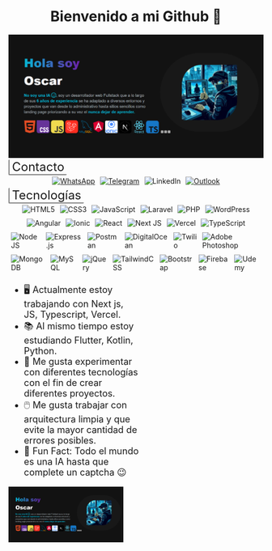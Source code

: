 # <center>Bienvenido a mi Github 👋</center>
![Banner de Oscar Díaz](Banner_edit.png)
<span style="text-align:center;font-size:24px;border-bottom:2px solid grey;border-left:2px solid grey;padding-left:5px;padding-right:5px;border-radius:2px;">Contacto</span>
<span style="display:flex;align-items:center;justify-content:center;">
<span style="width:auto;margin:5px;">
[![WhatsApp](https://img.shields.io/badge/WhatsApp-25D366?style=for-the-badge&logo=whatsapp&logoColor=white)](https://wa.me/5564420043)
</span>
<span style="width:auto;margin:5px;">
[![Telegram](https://img.shields.io/badge/Telegram-2CA5E0?style=for-the-badge&logo=telegram&logoColor=white)](https://t.me/Oscar_d_dev)
</span>
<span style="width:auto;margin:5px;">
![LinkedIn](https://img.shields.io/badge/linkedin-%230077B5.svg?style=for-the-badge&logo=linkedin&logoColor=white)
</span>
<span style="width:auto;margin:5px;">
[![Outlook](https://img.shields.io/badge/Microsoft_Outlook-0078D4?style=for-the-badge&logo=microsoft-outlook&logoColor=white)](oscar_dr_25117@hotmail.com)
</span>
</span>
<span style="text-align:center;font-size:24px;border-bottom:2px solid grey;border-left:2px solid grey;padding-left:5px;padding-right:5px;border-radius:2px;">Tecnologías</span>
<span style="display:flex;align-items:center;justify-content:center;">
<span style="width:auto;margin:5px;">
![HTML5](https://img.shields.io/badge/html5-%23E34F26.svg?style=for-the-badge&logo=html5&logoColor=white)
</span>
<span style="width:auto;margin:5px;">
![CSS3](https://img.shields.io/badge/css3-%231572B6.svg?style=for-the-badge&logo=css3&logoColor=white)
</span>
<span style="width:auto;margin:5px;">
![JavaScript](https://img.shields.io/badge/javascript-%23323330.svg?style=for-the-badge&logo=javascript&logoColor=%23F7DF1E)
</span>
<span style="width:auto;margin:5px;">
![Laravel](https://img.shields.io/badge/laravel-%23FF2D20.svg?style=for-the-badge&logo=laravel&logoColor=white)
</span>
<span style="width:auto;margin:5px;">
![PHP](https://img.shields.io/badge/php-%23777BB4.svg?style=for-the-badge&logo=php&logoColor=white)
</span>
<span style="width:auto;margin:5px;">
![WordPress](https://img.shields.io/badge/WordPress-%23117AC9.svg?style=for-the-badge&logo=WordPress&logoColor=white)
</span>
</span>
<span style="display:flex;align-items:center;justify-content:center;">
<span style="width:auto;margin:5px;">
![Angular](https://img.shields.io/badge/angular-%23DD0031.svg?style=for-the-badge&logo=angular&logoColor=white)
</span>
<span style="width:auto;margin:5px;">
![Ionic](https://img.shields.io/badge/Ionic-%233880FF.svg?style=for-the-badge&logo=Ionic&logoColor=white)
</span>
<span style="width:auto;margin:5px;">
![React](https://img.shields.io/badge/react-%2320232a.svg?style=for-the-badge&logo=react&logoColor=%2361DAFB)
</span>
<span style="width:auto;margin:5px;">
![Next JS](https://img.shields.io/badge/Next-black?style=for-the-badge&logo=next.js&logoColor=white)
</span>
<span style="width:auto;margin:5px;">
![Vercel](https://img.shields.io/badge/vercel-%23000000.svg?style=for-the-badge&logo=vercel&logoColor=white)
</span>
<span style="width:auto;margin:5px;">
![TypeScript](https://img.shields.io/badge/typescript-%23007ACC.svg?style=for-the-badge&logo=typescript&logoColor=white)
</span>
</span>
<span style="display:flex;align-items:center;justify-content:center;">
<span style="width:auto;margin:5px;">
![NodeJS](https://img.shields.io/badge/node.js-6DA55F?style=for-the-badge&logo=node.js&logoColor=white)
</span>
<span style="width:auto;margin:5px;">
![Express.js](https://img.shields.io/badge/express.js-%23404d59.svg?style=for-the-badge&logo=express&logoColor=%2361DAFB)
</span>
<span style="width:auto;margin:5px;">
![Postman](https://img.shields.io/badge/Postman-FF6C37?style=for-the-badge&logo=postman&logoColor=white)
</span>
<span style="width:auto;margin:5px;">
![DigitalOcean](https://img.shields.io/badge/DigitalOcean-%230167ff.svg?style=for-the-badge&logo=digitalOcean&logoColor=white)
</span>
<span style="width:auto;margin:5px;">
![Twilio](https://img.shields.io/badge/Twilio-F22F46?style=for-the-badge&logo=TwiliologoColor=white)
</span>
<span style="width:auto;margin:5px;">
![Adobe Photoshop](https://img.shields.io/badge/adobe%20photoshop-%2331A8FF.svg?style=for-the-badge&logo=adobe%20photoshop&logoColor=white)
</span>
</span>
<span style="display:flex;align-items:center;justify-content:center;">
<span style="width:auto;margin:5px;">
![MongoDB](https://img.shields.io/badge/MongoDB-%234ea94b.svg?style=for-the-badge&logo=mongodb&logoColor=white)
</span>
<span style="width:auto;margin:5px;">
![MySQL](https://img.shields.io/badge/mysql-4479A1.svg?style=for-the-badge&logo=mysql&logoColor=white)
</span>
<span style="width:auto;margin:5px;">
![jQuery](https://img.shields.io/badge/jquery-%230769AD.svg?style=for-the-badge&logo=jquery&logoColor=white)
</span>
<span style="width:auto;margin:5px;">
![TailwindCSS](https://img.shields.io/badge/tailwindcss-%2338B2AC.svg?style=for-the-badge&logo=tailwind-css&logoColor=white)
</span>
<span style="width:auto;margin:5px;">
![Bootstrap](https://img.shields.io/badge/bootstrap-%238511FA.svg?style=for-the-badge&logo=bootstrap&logoColor=white)
</span>
<span style="width:auto;margin:5px;">
![Firebase](https://img.shields.io/badge/firebase-a08021?style=for-the-badge&logo=firebase&logoColor=ffcd34)
</span>
<span style="width:auto;margin:5px;">
![Udemy](https://img.shields.io/badge/Udemy-A435F0?style=for-the-badge&logo=Udemy&logoColor=white)
</span>
</span>
<span style="display:flex;flex-direction: row;"><ul style="width:45%;font-size:18px;">
  <li>🖥️ Actualmente estoy trabajando con Next js, JS, Typescript, Vercel.</li>
  <li>📚 Al mismo tiempo estoy estudiando Flutter, Kotlin, Python.</li>
  <li>🔬 Me gusta experimentar con diferentes tecnologías con el fin de crear diferentes proyectos.</li>
  <li>🖱️ Me gusta trabajar con arquitectura limpia y que evite la mayor cantidad de errores posibles.</li>
  <li>🎉 Fun Fact: Todo el mundo es una IA hasta que complete un captcha 😉</li>
</ul><img src="Banner_edit.png" style="width:45%;"/></span>
